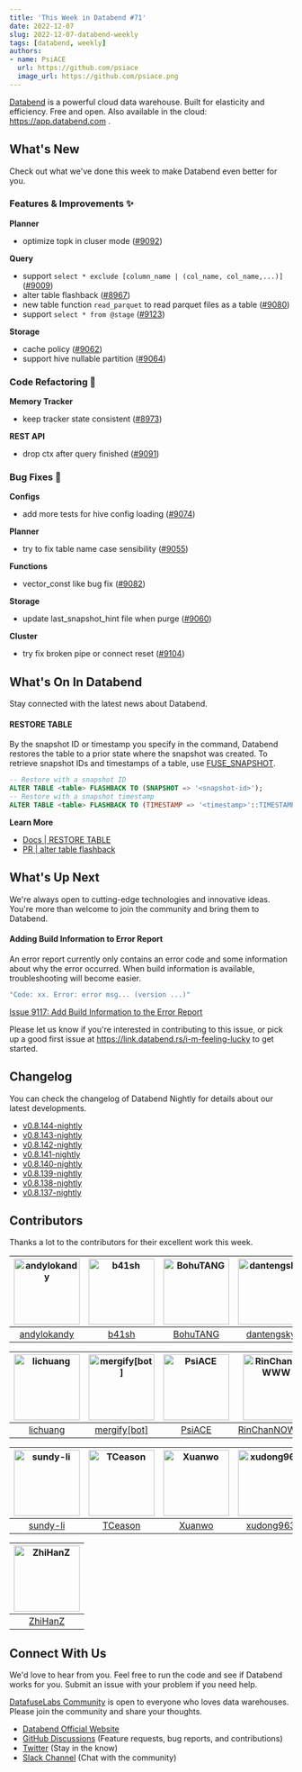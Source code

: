```yaml
---
title: 'This Week in Databend #71'
date: 2022-12-07
slug: 2022-12-07-databend-weekly
tags: [databend, weekly]
authors:
- name: PsiACE
  url: https://github.com/psiace
  image_url: https://github.com/psiace.png
---
```


[Databend](https://github.com/datafuselabs/databend) is a powerful cloud data warehouse. Built for elasticity and efficiency. Free and open. Also available in the cloud: <https://app.databend.com> .

## What's New

Check out what we've done this week to make Databend even better for you.

### Features & Improvements :sparkles:

**Planner**

- optimize topk in cluser mode ([#9092](https://github.com/datafuselabs/databend/pull/9092))

**Query**

- support `select * exclude [column_name | (col_name, col_name,...)]` ([#9009](https://github.com/datafuselabs/databend/pull/9009))
- alter table flashback ([#8967](https://github.com/datafuselabs/databend/pull/8967))
- new table function `read_parquet` to read parquet files as a table ([#9080](https://github.com/datafuselabs/databend/pull/9080))
- support `select * from @stage` ([#9123](https://github.com/datafuselabs/databend/pull/9123))

**Storage**

- cache policy ([#9062](https://github.com/datafuselabs/databend/pull/9062))
- support hive nullable partition ([#9064](https://github.com/datafuselabs/databend/pull/9064))

### Code Refactoring :tada:

**Memory Tracker**

- keep tracker state consistent ([#8973](https://github.com/datafuselabs/databend/pull/8973))

**REST API**

- drop ctx after query finished ([#9091](https://github.com/datafuselabs/databend/pull/9091))

### Bug Fixes :wrench:

**Configs**

- add more tests for hive config loading ([#9074](https://github.com/datafuselabs/databend/pull/9074))

**Planner**

- try to fix table name case sensibility ([#9055](https://github.com/datafuselabs/databend/pull/9055))

**Functions**

- vector_const like bug fix ([#9082](https://github.com/datafuselabs/databend/pull/9082))

**Storage**

- update last_snapshot_hint file when purge ([#9060](https://github.com/datafuselabs/databend/pull/9060))

**Cluster**

- try fix broken pipe or connect reset ([#9104](https://github.com/datafuselabs/databend/pull/9104))

## What's On In Databend

Stay connected with the latest news about Databend.

#### RESTORE TABLE

By the snapshot ID or timestamp you specify in the command, Databend restores the table to a prior state where the snapshot was created. To retrieve snapshot IDs and timestamps of a table, use [FUSE_SNAPSHOT](https://databend.rs/doc/sql-functions/system-functions/fuse_snapshot).


```sql
-- Restore with a snapshot ID
ALTER TABLE <table> FLASHBACK TO (SNAPSHOT => '<snapshot-id>');
-- Restore with a snapshot timestamp
ALTER TABLE <table> FLASHBACK TO (TIMESTAMP => '<timestamp>'::TIMESTAMP);
```

**Learn More**

- [Docs | RESTORE TABLE](https://databend.rs/doc/sql-commands/ddl/table/ddl-restore-table)
- [PR | alter table flashback](https://github.com/datafuselabs/databend/pull/8967)

## What's Up Next

We're always open to cutting-edge technologies and innovative ideas. You're more than welcome to join the community and bring them to Databend.

#### Adding Build Information to Error Report

An error report currently only contains an error code and some information about why the error occurred. When build information is available, troubleshooting will become easier.

```bash
"Code: xx. Error: error msg... (version ...)"
```

[Issue 9117: Add Build Information to the Error Report](https://github.com/datafuselabs/databend/issues/9117)

Please let us know if you're interested in contributing to this issue, or pick up a good first issue at <https://link.databend.rs/i-m-feeling-lucky> to get started.

## Changelog

You can check the changelog of Databend Nightly for details about our latest developments.

- [v0.8.144-nightly](https://github.com/datafuselabs/databend/releases/tag/v0.8.144-nightly)
- [v0.8.143-nightly](https://github.com/datafuselabs/databend/releases/tag/v0.8.143-nightly)
- [v0.8.142-nightly](https://github.com/datafuselabs/databend/releases/tag/v0.8.142-nightly)
- [v0.8.141-nightly](https://github.com/datafuselabs/databend/releases/tag/v0.8.141-nightly)
- [v0.8.140-nightly](https://github.com/datafuselabs/databend/releases/tag/v0.8.140-nightly)
- [v0.8.139-nightly](https://github.com/datafuselabs/databend/releases/tag/v0.8.139-nightly)
- [v0.8.138-nightly](https://github.com/datafuselabs/databend/releases/tag/v0.8.138-nightly)
- [v0.8.137-nightly](https://github.com/datafuselabs/databend/releases/tag/v0.8.137-nightly)

## Contributors

Thanks a lot to the contributors for their excellent work this week.

[<img alt="andylokandy" src="https://avatars.githubusercontent.com/u/9637710?v=4&s=117" width="117" />](https://github.com/andylokandy) |[<img alt="b41sh" src="https://avatars.githubusercontent.com/u/1070352?v=4&s=117" width="117" />](https://github.com/b41sh) |[<img alt="BohuTANG" src="https://avatars.githubusercontent.com/u/172204?v=4&s=117" width="117" />](https://github.com/BohuTANG) |[<img alt="dantengsky" src="https://avatars.githubusercontent.com/u/22081156?v=4&s=117" width="117" />](https://github.com/dantengsky) |[<img alt="drmingdrmer" src="https://avatars.githubusercontent.com/u/44069?v=4&s=117" width="117" />](https://github.com/drmingdrmer) |[<img alt="everpcpc" src="https://avatars.githubusercontent.com/u/1808802?v=4&s=117" width="117" />](https://github.com/everpcpc) |
:---: |:---: |:---: |:---: |:---: |:---: |
[andylokandy](https://github.com/andylokandy) |[b41sh](https://github.com/b41sh) |[BohuTANG](https://github.com/BohuTANG) |[dantengsky](https://github.com/dantengsky) |[drmingdrmer](https://github.com/drmingdrmer) |[everpcpc](https://github.com/everpcpc) |

[<img alt="lichuang" src="https://avatars.githubusercontent.com/u/1998569?v=4&s=117" width="117" />](https://github.com/lichuang) |[<img alt="mergify[bot]" src="https://avatars.githubusercontent.com/in/10562?v=4&s=117" width="117" />](https://github.com/apps/mergify) |[<img alt="PsiACE" src="https://avatars.githubusercontent.com/u/36896360?v=4&s=117" width="117" />](https://github.com/PsiACE) |[<img alt="RinChanNOWWW" src="https://avatars.githubusercontent.com/u/33975039?v=4&s=117" width="117" />](https://github.com/RinChanNOWWW) |[<img alt="sandflee" src="https://avatars.githubusercontent.com/u/5102100?v=4&s=117" width="117" />](https://github.com/sandflee) |[<img alt="soyeric128" src="https://avatars.githubusercontent.com/u/106025534?v=4&s=117" width="117" />](https://github.com/soyeric128) |
:---: |:---: |:---: |:---: |:---: |:---: |
[lichuang](https://github.com/lichuang) |[mergify[bot]](https://github.com/apps/mergify) |[PsiACE](https://github.com/PsiACE) |[RinChanNOWWW](https://github.com/RinChanNOWWW) |[sandflee](https://github.com/sandflee) |[soyeric128](https://github.com/soyeric128) |

[<img alt="sundy-li" src="https://avatars.githubusercontent.com/u/3325189?v=4&s=117" width="117" />](https://github.com/sundy-li) |[<img alt="TCeason" src="https://avatars.githubusercontent.com/u/33082201?v=4&s=117" width="117" />](https://github.com/TCeason) |[<img alt="Xuanwo" src="https://avatars.githubusercontent.com/u/5351546?v=4&s=117" width="117" />](https://github.com/Xuanwo) |[<img alt="xudong963" src="https://avatars.githubusercontent.com/u/41979257?v=4&s=117" width="117" />](https://github.com/xudong963) |[<img alt="youngsofun" src="https://avatars.githubusercontent.com/u/5782159?v=4&s=117" width="117" />](https://github.com/youngsofun) |[<img alt="zhang2014" src="https://avatars.githubusercontent.com/u/8087042?v=4&s=117" width="117" />](https://github.com/zhang2014) |
:---: |:---: |:---: |:---: |:---: |:---: |
[sundy-li](https://github.com/sundy-li) |[TCeason](https://github.com/TCeason) |[Xuanwo](https://github.com/Xuanwo) |[xudong963](https://github.com/xudong963) |[youngsofun](https://github.com/youngsofun) |[zhang2014](https://github.com/zhang2014) |

[<img alt="ZhiHanZ" src="https://avatars.githubusercontent.com/u/25170437?v=4&s=117" width="117" />](https://github.com/ZhiHanZ) |
:---: |
[ZhiHanZ](https://github.com/ZhiHanZ) |

## Connect With Us

We'd love to hear from you. Feel free to run the code and see if Databend works for you. Submit an issue with your problem if you need help.

[DatafuseLabs Community](https://github.com/datafuselabs/) is open to everyone who loves data warehouses. Please join the community and share your thoughts.

- [Databend Official Website](https://databend.rs)
- [GitHub Discussions](https://github.com/datafuselabs/databend/discussions) (Feature requests, bug reports, and contributions)
- [Twitter](https://twitter.com/Datafuse_Labs) (Stay in the know)
- [Slack Channel](https://link.databend.rs/join-slack) (Chat with the community)
